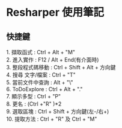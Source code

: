 # Resharper 使用筆記
<h2> 快捷鍵 </h2>
1. 擷取函式 		: Ctrl + Alt + "M" 							<br>
2. 進入實作 		: F12 / Alt + End(有介面時)					<br>
3. 整段程式碼移動	: Ctrl + Shift + Alt + 方向鍵				<br>
4. 搜尋 文字/檔案   : Ctrl + "T"								<br>		
5. 當前文件中查詢	: Alt  + "\"								<br>						
6. ToDoExplore      : Ctrl + Alt + "." 							<br>
7. 顯示多型         : Ctrl + "P"								<br>
8. 更名             : (Ctrl +"R" )*2                            <br>
9. 選取區塊         : Ctrl + Shift  + 方向鍵(左-/右+)				<br>
10. 提取方法        : Ctrl + "R" 及 Ctrl +  "M"        <br>
